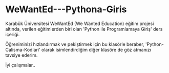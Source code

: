 # WeWantEd---Pythona-Giris

Karabük Üniversitesi WeWantEd (We Wanted Education) eğitim projesi altında,
verilen eğitimlerden biri olan 'Python ile Programlamaya Giriş' ders içeriği.

Öğreniminizi hızlandırmak ve pekiştirmek için bu klasörle beraber,
'Python-Calisma-Kodlari' olarak isimlendirdiğim diğer klasöre de göz atmanızı tavsiye ederim.

İyi çalışmalar..
